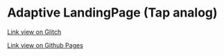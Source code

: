 # Adaptive LandingPage (Tap analog)

[Link view on Glitch](https://pyrite-alkaline-giganotosaurus.glitch.me/ "")

[Link view on Github Pages](https://pyrite-alkaline-giganotosaurus.glitch.me/ "")